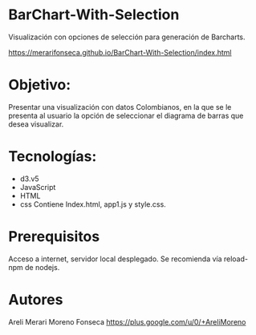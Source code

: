 # BarChart-With-Selection
Visualización con opciones de selección para generación de Barcharts.

https://merarifonseca.github.io/BarChart-With-Selection/index.html

# Objetivo:
Presentar una visualización con datos Colombianos, en la que se le presenta al usuario la opción de seleccionar el diagrama de barras que desea visualizar.

# Tecnologías:
* d3.v5
* JavaScript
* HTML
* css
Contiene Index.html, app1.js y style.css. 

# Prerequisitos
Acceso a internet, servidor local desplegado. Se recomienda vía reload-npm de nodejs.

# Autores
Areli Merari Moreno Fonseca https://plus.google.com/u/0/+AreliMoreno




